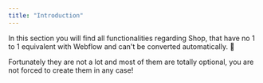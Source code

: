 ```yaml
---
title: "Introduction"
---
```

In this section you will find all functionalities regarding Shop, that have no 1 to 1 equivalent with Webflow and can't be converted automatically. 🤕

Fortunately they are not a lot and most of them are totally optional, you are not forced to create them in any case!



